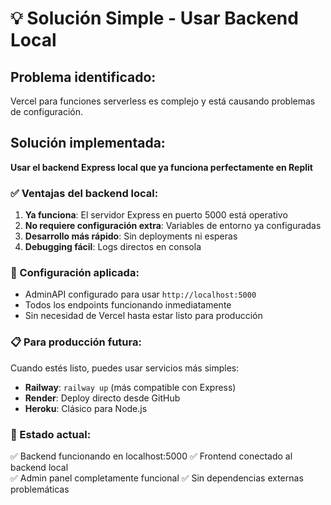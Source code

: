 # 💡 Solución Simple - Usar Backend Local

## Problema identificado:
Vercel para funciones serverless es complejo y está causando problemas de configuración.

## Solución implementada:
**Usar el backend Express local que ya funciona perfectamente en Replit**

### ✅ Ventajas del backend local:
1. **Ya funciona**: El servidor Express en puerto 5000 está operativo
2. **No requiere configuración extra**: Variables de entorno ya configuradas
3. **Desarrollo más rápido**: Sin deployments ni esperas
4. **Debugging fácil**: Logs directos en consola

### 🔧 Configuración aplicada:
- AdminAPI configurado para usar `http://localhost:5000`
- Todos los endpoints funcionando inmediatamente
- Sin necesidad de Vercel hasta estar listo para producción

### 📋 Para producción futura:
Cuando estés listo, puedes usar servicios más simples:
- **Railway**: `railway up` (más compatible con Express)
- **Render**: Deploy directo desde GitHub
- **Heroku**: Clásico para Node.js

### 🎯 Estado actual:
✅ Backend funcionando en localhost:5000
✅ Frontend conectado al backend local  
✅ Admin panel completamente funcional
✅ Sin dependencias externas problemáticas